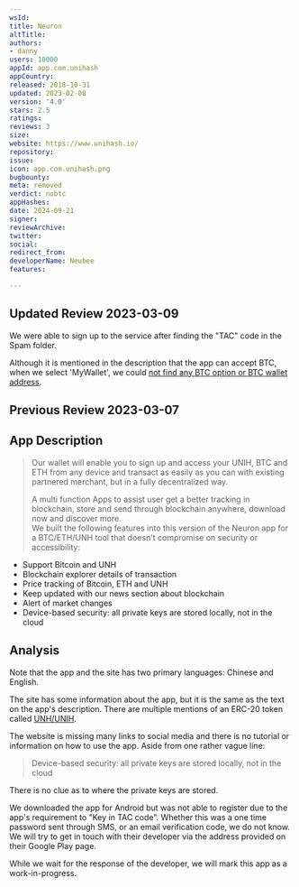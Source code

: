 ```yaml
---
wsId: 
title: Neuron
altTitle: 
authors:
- danny
users: 10000
appId: app.com.unihash
appCountry: 
released: 2018-10-31
updated: 2023-02-08
version: '4.0'
stars: 2.5
ratings: 
reviews: 3
size: 
website: https://www.unihash.io/
repository: 
issue: 
icon: app.com.unihash.png
bugbounty: 
meta: removed
verdict: nobtc
appHashes: 
date: 2024-09-21
signer: 
reviewArchive: 
twitter: 
social: 
redirect_from: 
developerName: Neubee
features: 

---
```


## Updated Review 2023-03-09 

We were able to sign up to the service after finding the "TAC" code in the Spam folder. 

Although it is mentioned in the description that the app can accept BTC, when we select 'MyWallet', we could [not find any BTC option or BTC wallet address](https://twitter.com/BitcoinWalletz/status/1633688141940002817). 

## Previous Review 2023-03-07

## App Description

> Our wallet will enable you to sign up and access your UNIH, BTC and ETH from any device and transact as easily as you can with existing partnered merchant, but in a fully decentralized way.
>
> A multi function Apps to assist user get a better tracking in blockchain, store and send through blockchain anywhere, download now and discover more. <br />
We built the following features into this version of the Neuron app for a BTC/ETH/UNH tool that doesn't compromise on security or accessibility:
  - Support Bitcoin and UNH
  - Blockchain explorer details of transaction
  - Price tracking of Bitcoin, ETH and UNH
  - Keep updated with our news section about blockchain
  - Alert of market changes
  - Device-based security: all private keys are stored locally, not in the cloud

## Analysis 
  
Note that the app and the site has two primary languages: Chinese and English. 
  
The site has some information about the app, but it is the same as the text on the app's description. There are multiple mentions of an ERC-20 token called [UNH/UNIH](https://explorer.bitquery.io/ethereum/token/0xc7260a32e32b7f834688eab1f990456a300f1d5e).

The website is missing many links to social media and there is no tutorial or information on how to use the app. Aside from one rather vague line:

> Device-based security: all private keys are stored locally, not in the cloud

There is no clue as to where the private keys are stored. 

We downloaded the app for Android but was not able to register due to the app's requirement to "Key in TAC code". Whether this was a one time password sent through SMS, or an email verification code, we do not know. We will try to get in touch with their developer via the address provided on their Google Play page. 

While we wait for the response of the developer, we will mark this app as a work-in-progress. 